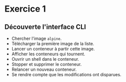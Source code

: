 # Exercice 1

## Découverte l'interface CLI

* Chercher l'image `alpine`.
* Télécharger la première image de la liste.
* Lancer un conteneur à partir cette image.
* Afficher les conteneurs qui tournent.
* Ouvrir un shell dans le conteneur.
* Stopper et supprimer le conteneur.
* Relancer un nouveau conteneur.
* Se rendre compte que les modifications ont disparues.
